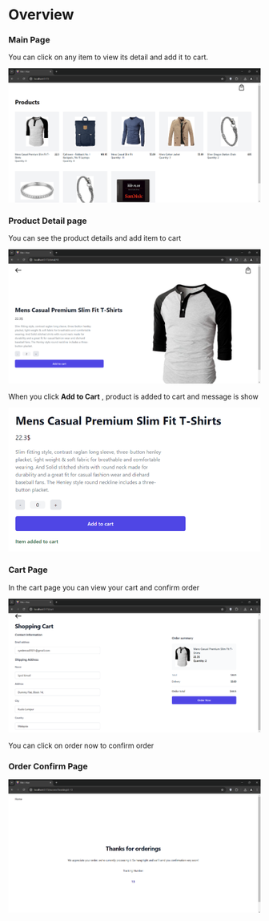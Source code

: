 # Overview

### Main Page

You can click on any item to view its detail and add it to cart.

![1721586105515](image/README/1721586105515.png)

### Product Detail page

You can see the product details and add item to cart

![1721586293304](image/README/1721586293304.png)

When you click **Add to Cart** , product is added to cart and message is show

![1721586339094](image/README/1721586339094.png)

### Cart Page

In the cart page you can view your cart and confirm order

![1721586516443](image/README/1721586516443.png)

You can click on order now to confirm order

### Order Confirm Page

![1721586573539](image/README/1721586573539.png)
